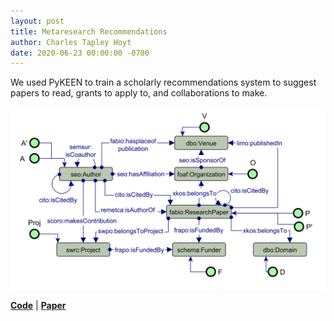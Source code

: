 ```yaml
---
layout: post
title: Metaresearch Recommendations
author: Charles Tapley Hoyt
date: 2020-06-23 00:00:00 -0700
---
```

We used PyKEEN to train a scholarly recommendations system to suggest
papers to read, grants to apply to, and collaborations to make.

<img src="/img/metaresearch.png" alt="Metaresearch Schema" />

[**Code**](https://github.com/pykeen/pykeen) | [**Paper**](https://recnlp2019.github.io/papers/RecNLP2019_paper_20.pdf)
